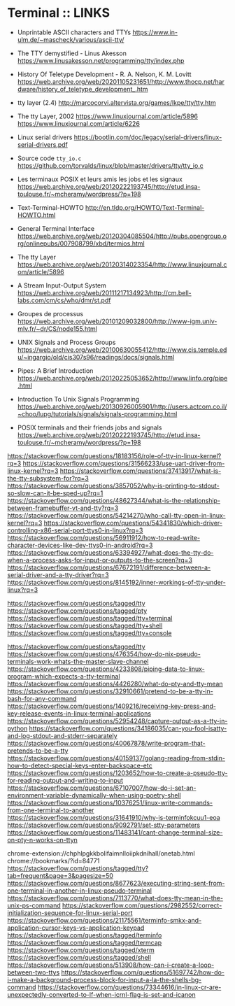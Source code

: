 # Terminal :: LINKS

* Unprintable ASCII characters and TTYs
https://www.in-ulm.de/~mascheck/various/ascii-tty/

* The TTY demystified - Linus Akesson
https://www.linusakesson.net/programming/tty/index.php

* History Of Teletype Development - R. A. Nelson, K. M. Lovitt
https://web.archive.org/web/20201105231651/http://www.thocp.net/hardware/history_of_teletype_development_.htm

* tty layer (2.4)
http://marcocorvi.altervista.org/games/lkpe/tty/tty.htm

* The tty Layer, 2002
https://www.linuxjournal.com/article/5896
https://www.linuxjournal.com/article/6226

* Linux serial drivers
https://bootlin.com/doc/legacy/serial-drivers/linux-serial-drivers.pdf

* Source code `tty_io.c`
https://github.com/torvalds/linux/blob/master/drivers/tty/tty_io.c

* Les terminaux POSIX et leurs amis les jobs et les signaux
https://web.archive.org/web/20120222193745/http://etud.insa-toulouse.fr/~mcheramy/wordpress/?p=198

* Text-Terminal-HOWTO
http://en.tldp.org/HOWTO/Text-Terminal-HOWTO.html

* General Terminal Interface
https://web.archive.org/web/20120304085504/http://pubs.opengroup.org/onlinepubs/007908799/xbd/termios.html

* The tty Layer
https://web.archive.org/web/20120314023354/http://www.linuxjournal.com/article/5896

* A Stream Input-Output System
https://web.archive.org/web/20111217134923/http://cm.bell-labs.com/cm/cs/who/dmr/st.pdf

* Groupes de processus
https://web.archive.org/web/20101209032800/http://www-igm.univ-mlv.fr/~dr/CS/node155.html

* UNIX Signals and Process Groups
https://web.archive.org/web/20100630055412/http://www.cis.temple.edu/~ingargio/old/cis307s96/readings/docs/signals.html

* Pipes: A Brief Introduction
https://web.archive.org/web/20120225053652/http://www.linfo.org/pipe.html

* Introduction To Unix Signals Programming
https://web.archive.org/web/20130926005901/http://users.actcom.co.il/~choo/lupg/tutorials/signals/signals-programming.html

* POSIX terminals and their friends jobs and signals
https://web.archive.org/web/20120222193745/http://etud.insa-toulouse.fr/~mcheramy/wordpress/?p=198



https://stackoverflow.com/questions/18183156/role-of-tty-in-linux-kernel?rq=3
https://stackoverflow.com/questions/31566233/use-uart-driver-from-linux-kernel?rq=3
https://stackoverflow.com/questions/37413917/what-is-the-tty-subsystem-for?rq=3
https://stackoverflow.com/questions/3857052/why-is-printing-to-stdout-so-slow-can-it-be-sped-up?rq=1
https://stackoverflow.com/questions/48627344/what-is-the-relationship-between-framebuffer-vt-and-tty?rq=3
https://stackoverflow.com/questions/54214270/who-call-tty-open-in-linux-kernel?rq=3
https://stackoverflow.com/questions/54341830/which-driver-controlling-x86-serial-port-ttys0-in-linux?rq=3
https://stackoverflow.com/questions/56911912/how-to-read-write-character-devices-like-dev-ttys0-in-android?rq=3
https://stackoverflow.com/questions/63394927/what-does-the-tty-do-when-a-process-asks-for-input-or-outputs-to-the-screen?rq=3
https://stackoverflow.com/questions/67672191/difference-between-a-serial-driver-and-a-tty-driver?rq=3
https://stackoverflow.com/questions/8145192/inner-workings-of-tty-under-linux?rq=3

https://stackoverflow.com/questions/tagged/tty
https://stackoverflow.com/questions/tagged/pty
https://stackoverflow.com/questions/tagged/tty+terminal
https://stackoverflow.com/questions/tagged/tty+shell
https://stackoverflow.com/questions/tagged/tty+console



https://stackoverflow.com/questions/tagged/tty
https://stackoverflow.com/questions/476354/how-do-nix-pseudo-terminals-work-whats-the-master-slave-channel
https://stackoverflow.com/questions/4233808/piping-data-to-linux-program-which-expects-a-tty-terminal
https://stackoverflow.com/questions/4426280/what-do-pty-and-tty-mean
https://stackoverflow.com/questions/32910661/pretend-to-be-a-tty-in-bash-for-any-command
https://stackoverflow.com/questions/1409216/receiving-key-press-and-key-release-events-in-linux-terminal-applications
https://stackoverflow.com/questions/52954248/capture-output-as-a-tty-in-python
https://stackoverflow.com/questions/34186035/can-you-fool-isatty-and-log-stdout-and-stderr-separately
https://stackoverflow.com/questions/40067878/write-program-that-pretends-to-be-a-tty
https://stackoverflow.com/questions/40159137/golang-reading-from-stdin-how-to-detect-special-keys-enter-backspace-etc
https://stackoverflow.com/questions/1203652/how-to-create-a-pseudo-tty-for-reading-output-and-writing-to-input
https://stackoverflow.com/questions/67107007/how-do-i-set-an-environment-variable-dynamically-when-using-poetry-shell
https://stackoverflow.com/questions/10376251/linux-write-commands-from-one-terminal-to-another
https://stackoverflow.com/questions/31641910/why-is-terminfokcuu1-eoa
https://stackoverflow.com/questions/9092791/set-stty-parameters
https://stackoverflow.com/questions/11483141/cant-change-terminal-size-on-pty-n-works-on-ttyn

chrome-extension://chphlpgkkbolifaimnlloiipkdnihall/onetab.html
chrome://bookmarks/?id=84771
https://stackoverflow.com/questions/tagged/tty?tab=frequent&page=3&pagesize=50
https://stackoverflow.com/questions/8677623/executing-string-sent-from-one-terminal-in-another-in-linux-pseudo-terminal
https://stackoverflow.com/questions/7113770/what-does-tty-mean-in-the-unix-ps-command
https://stackoverflow.com/questions/2982552/correct-initialization-sequence-for-linux-serial-port
https://stackoverflow.com/questions/21175561/terminfo-smkx-and-application-cursor-keys-vs-application-keypad
https://stackoverflow.com/questions/tagged/terminfo
https://stackoverflow.com/questions/tagged/termcap
https://stackoverflow.com/questions/tagged/xterm
https://stackoverflow.com/questions/tagged/shell
https://stackoverflow.com/questions/513908/how-can-i-create-a-loop-between-two-ttys
https://stackoverflow.com/questions/51697742/how-do-i-make-a-background-process-block-for-input-a-la-the-shells-bg-command
https://stackoverflow.com/questions/73344616/in-linux-cr-are-unexpectedly-converted-to-lf-when-icrnl-flag-is-set-and-icanon
